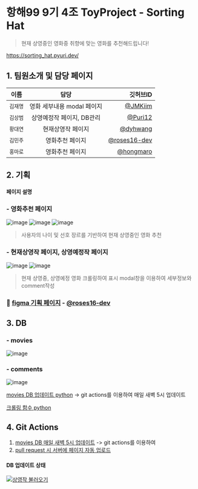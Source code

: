# 항해99 9기 4조 ToyProject - Sorting Hat
> 현재 상영중인 영화중 취향에 맞는 영화를 추천해드립니다!

https://sorting_hat.pyuri.dev/

## 1. 팀원소개 및 담당 페이지
| 이름 | 담당 | 깃허브ID |
|---|:---:|---:|
| `김재명` | 영화 세부내용 modal 페이지 | [@JMKiim](https://github.com/JMKiim) | 
| `김상범` | 상영예정작 페이지, DB관리 | [@Puri12](https://github.com/Puri12) | 
| `황대연` | 현재상영작 페이지 | [@dyhwang](https://github.com/dyhwang)|
| `김민주` | 영화추천 페이지 | [@roses16-dev](https://github.com/roses16-dev) |
| `홍마로` | 영화추천 페이지 | [@hongmaro](https://github.com/hongmaro) |

## 2. 기획
#### 페이지 설명
### - 영화추천 페이지
![image](https://user-images.githubusercontent.com/5901912/189131485-3b1e424f-2966-4fdb-8a90-f81f5283a663.png)
![image](https://user-images.githubusercontent.com/5901912/189131556-42c10978-941f-4084-9378-f373727bd6d2.png)
![image](https://user-images.githubusercontent.com/5901912/189131622-8a776e9b-b568-4ab8-8b5d-3e83bfa0ef6f.png)
> 사용자의 나이 및 선호 장르를 기반하여 현재 상영중인 영화 추천

### - 현재상영작 페이지, 상영예정작 페이지
![image](https://user-images.githubusercontent.com/5901912/189131712-0b577e43-89fc-485c-bf4f-f0d1b366ac0e.png)
![image](https://user-images.githubusercontent.com/5901912/189131774-22768814-49b5-4a0c-9fa9-fd96ba25f0d1.png)
> 현재 상영중, 상영예정 영화 크롤링하여 표시 modal창을 이용하여 세부정보와 comment작성

### 📁 [figma 기획 페이지](https://www.figma.com/file/vJUYcXXqeRVoysYiRy8zMR/1st-toyproject?node-id=0%3A1) - [@roses16-dev](https://github.com/roses16-dev)

## 3. DB
### - movies
![image](https://user-images.githubusercontent.com/5901912/189132236-dd3ae8bf-fc6f-4613-a319-3dc7d6993e78.png)
### - comments
![image](https://user-images.githubusercontent.com/5901912/189132460-979dbc78-c2cb-4cf7-ac4c-19d330a0a598.png)

[movies DB 업데이트 python](showing.py) -> git actions를 이용하여 매일 새벽 5시 업데이트

[크롤링 함수 python](crawling.py)

## 4. Git Actions
1. [movies DB 매일 새벽 5시 업데이트](.github/workflows/showing_update.yml) -> git actions를 이용하여 
2. [pull request 시 서버에 페이지 자동 업로드](.github/workflows/update_server.yml)

#### DB 업데이트 상태
[![상영작 불러오기](https://github.com/HANGHAE99-Group-04-Study/Sorting_Hat/actions/workflows/showing_update.yml/badge.svg)](https://github.com/HANGHAE99-Group-04-Study/Sorting_Hat/actions/workflows/showing_update.yml)

